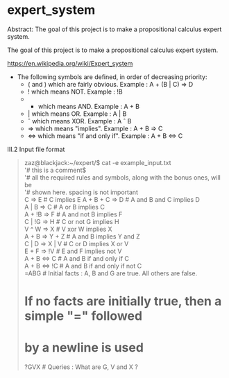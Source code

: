 # expert_system
Abstract: The goal of this project is to make a propositional calculus expert system.

The goal of this project is to make a propositional calculus expert system.

https://en.wikipedia.org/wiki/Expert_system

* The following symbols are defined, in order of decreasing priority:
  *  ( and ) which are fairly obvious. Example : A + (B | C) => D
  *  ! which means NOT. Example : !B
  *  + which means AND. Example : A + B
  *  | which means OR. Example : A | B
  *  ˆ which means XOR. Example : A ˆ B
  *  => which means "implies". Example : A + B => C
  *  <=> which means "if and only if". Example : A + B <=> C

III.2 Input file format
>zaz@blackjack:~/expert/$ cat -e example_input.txt<br />
> '# this is a comment$<br />
> '# all the required rules and symbols, along with the bonus ones, will be<br />
> '# shown here. spacing is not important<br />
>C => E # C implies E
>A + B + C => D # A and B and C implies D<br />
>A | B => C # A or B implies C<br />
>A + !B => F # A and not B implies F<br />
>C | !G => H # C or not G implies H<br />
>V ^ W => X # V xor W implies X<br />
>A + B => Y + Z # A and B implies Y and Z<br />
>C | D => X | V # C or D implies X or V<br />
>E + F => !V # E and F implies not V<br />
>A + B <=> C # A and B if and only if C<br />
>A + B <=> !C # A and B if and only if not C<br />
>=ABG # Initial facts : A, B and G are true. All others are false.<br />
> # If no facts are initially true, then a simple "=" followed<br />
> # by a newline is used<br />
> ?GVX # Queries : What are G, V and X ?<br />
